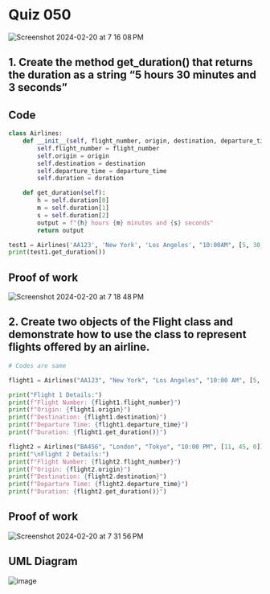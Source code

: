 # Quiz 050
<img width="max" alt="Screenshot 2024-02-20 at 7 16 08 PM" src="https://github.com/hasmhib/unit3-2024/assets/142870448/52753a08-3e4d-4f8f-95f5-c25a47efa6d1">

## 1. Create the method get_duration() that returns the duration as a string “5 hours 30 minutes and 3 seconds”

## Code

```py
class Airlines:
    def __init__(self, flight_number, origin, destination, departure_time, duration):
        self.flight_number = flight_number
        self.origin = origin
        self.destination = destination
        self.departure_time = departure_time
        self.duration = duration

    def get_duration(self):
        h = self.duration[0]
        m = self.duration[1]
        s = self.duration[2]
        output = f"{h} hours {m} minutes and {s} seconds"
        return output

test1 = Airlines('AA123', 'New York', 'Los Angeles', "10:00AM", [5, 30, 3])
print(test1.get_duration())

```

## Proof of work
<img width="max" alt="Screenshot 2024-02-20 at 7 18 48 PM" src="https://github.com/hasmhib/unit3-2024/assets/142870448/445f32e3-4647-412b-89f3-9afddd1d2f71">

## 2. Create two objects of the Flight class and demonstrate how to use the class to represent flights offered by an airline. 

```.py
# Codes are same

flight1 = Airlines("AA123", "New York", "Los Angeles", "10:00 AM", [5, 30, 3])

print("Flight 1 Details:")
print(f"Flight Number: {flight1.flight_number}")
print(f"Origin: {flight1.origin}")
print(f"Destination: {flight1.destination}")
print(f"Departure Time: {flight1.departure_time}")
print(f"Duration: {flight1.get_duration()}")

flight2 = Airlines("BA456", "London", "Tokyo", "10:00 PM", [11, 45, 0])
print("\nFlight 2 Details:")
print(f"Flight Number: {flight2.flight_number}")
print(f"Origin: {flight2.origin}")
print(f"Destination: {flight2.destination}")
print(f"Departure Time: {flight2.departure_time}")
print(f"Duration: {flight2.get_duration()}")
```

## Proof of work
<img width="max" alt="Screenshot 2024-02-20 at 7 31 56 PM" src="https://github.com/hasmhib/unit3-2024/assets/142870448/767f9313-d45d-43b6-bdc6-6c6f7a9f3758">


## UML Diagram
![image](https://github.com/hasmhib/unit3-2024/assets/142870448/74254bf9-ddaa-4c67-843d-746b28660680)




